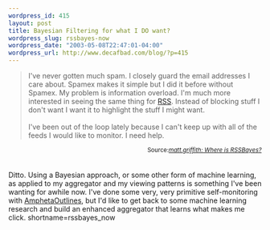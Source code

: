 ```yaml
--- 
wordpress_id: 415
layout: post
title: Bayesian Filtering for what I DO want?
wordpress_slug: rssbayes-now
wordpress_date: "2003-05-08T22:47:01-04:00"
wordpress_url: http://www.decafbad.com/blog/?p=415
---
```

<blockquote cite="http://matt.griffith.com/weblog/2003/05/08.html#a129">I've never gotten much spam. I closely guard the email addresses I care about. Spamex makes it simple but I did it before without Spamex. My problem is information overload. I'm much more interested in seeing the same thing for <a href="http://www.decafbad.com/twiki/bin/view/Main/RSS">RSS</a>. Instead of blocking stuff I don't want I want it to highlight the stuff I might want. 
<br /><br />
I've been out of the loop lately because I can't keep up with all of the feeds I would like to monitor. I need help.</blockquote>
<div class="credit" align="right"><small>Source:<cite><a href="http://matt.griffith.com/weblog/2003/05/08.html#a129">matt.griffith: Where is RSSBayes?</a></cite></small></div>
<br /><br />
Ditto.  Using a Bayesian approach, or some other form of machine learning, as applied
to my aggregator and my viewing patterns is something I've been wanting for awhile now.
I've done some very, very primitive self-monitoring with <a href="http://www.decafbad.com/twiki/bin/view/Main/AmphetaOutlines">AmphetaOutlines</a>, but I'd
like to get back to some machine learning research and build an enhanced
aggregator that learns what makes me click.
<!--more-->
shortname=rssbayes_now
